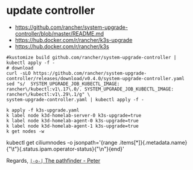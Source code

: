 # update controller

* https://github.com/rancher/system-upgrade-controller/blob/master/README.md
* https://hub.docker.com/r/rancher/k3s-upgrade
* https://hub.docker.com/r/rancher/k3s
  
```shell
#kustomize build github.com/rancher/system-upgrade-controller | kubectl apply -f - 
# download
curl -sLO https://github.com/rancher/system-upgrade-controller/releases/download/v0.4.0/system-upgrade-controller.yaml
sed "s/  SYSTEM_UPGRADE_JOB_KUBECTL_IMAGE: rancher\/kubectl:v1\.17\.0/. SYSTEM_UPGRADE_JOB_KUBECTL_IMAGE: rancher\/kubectl:v1\.29\.1/g" \
system-upgrade-controller.yaml | kubectl apply -f -

```

```shell
k apply -f k3s-upgrade.yaml
k label node k3d-homelab-server-0 k3s-upgrade=true
k label node k3d-homelab-agent-0 k3s-upgrade=true
k label node k3d-homelab-agent-1 k3s-upgrade=true
k get nodes -w
```

kubectl get ciliumnodes -o jsonpath='{range .items[*]}{.metadata.name}{"\t"}{.status.ipam.operator-status}{"\n"}{end}'


Regards,
[`|-o-|` The pathfinder - Peter](mailto://peter.rossbach@bee42.com)
